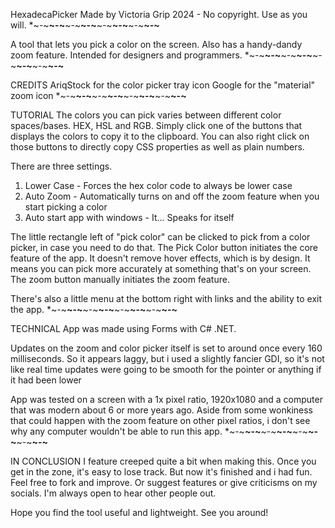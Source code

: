 HexadecaPicker
Made by Victoria Grip
2024 - No copyright. Use as you will.
*~-~**~-~**~-~**~-~**~-~**~-~**~-~**~-~**

A tool that lets you pick a color on the screen. Also has a handy-dandy zoom feature. Intended for designers and programmers.
*~-~**~-~**~-~**~-~**~-~**~-~**~-~**~-~**

CREDITS
AriqStock for the color picker tray icon
Google for the "material" zoom icon
*~-~**~-~**~-~**~-~**~-~**~-~**~-~**~-~**

TUTORIAL
The colors you can pick varies between different color spaces/bases. HEX, HSL and RGB. Simply click one of the buttons that displays the colors to copy it to the clipboard.
You can also right click on those buttons to directly copy CSS properties as well as plain numbers.

There are three settings.
1) Lower Case - Forces the hex color code to always be lower case
2) Auto Zoom - Automatically turns on and off the zoom feature when you start picking a color
3) Auto start app with windows - It... Speaks for itself

The little rectangle left of "pick color" can be clicked to pick from a color picker, in case you need to do that.
The Pick Color button initiates the core feature of the app. It doesn't  remove hover effects, which is by design. It means you can pick more accurately at something that's on your screen.
The zoom button manually initiates the zoom feature.

There's also a little menu at the bottom right with links and the ability to exit the app.
*~-~**~-~**~-~**~-~**~-~**~-~**~-~**~-~**

TECHNICAL
App was made using Forms with C# .NET.

Updates on the zoom and color picker itself is set to around once every 160 milliseconds. So it appears laggy, but i used a slightly fancier GDI, so it's not like real time updates were going to be smooth for the pointer or anything if it had been lower

App was tested on a screen with a 1x pixel ratio, 1920x1080 and a computer that was modern about 6 or more years ago. Aside from some wonkiness that could happen with the zoom feature on other pixel ratios, i don't see why any computer wouldn't be able to run this app.
*~-~**~-~**~-~**~-~**~-~**~-~**~-~**~-~**

IN CONCLUSION
I feature creeped quite a bit when making this. Once you get in the zone, it's easy to lose track. But now it's finished and i had fun. Feel free to fork and improve. Or suggest features or give criticisms on my socials. I'm always open to hear other people out.

Hope you find the tool useful and lightweight. See you around!
